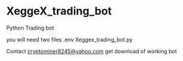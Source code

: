 # XeggeX_trading_bot
Python Trading bot

you will need two files
.env
Xeggex_trading_bot.py

Contact cryptominer8245@yahoo.com get download of working bot

